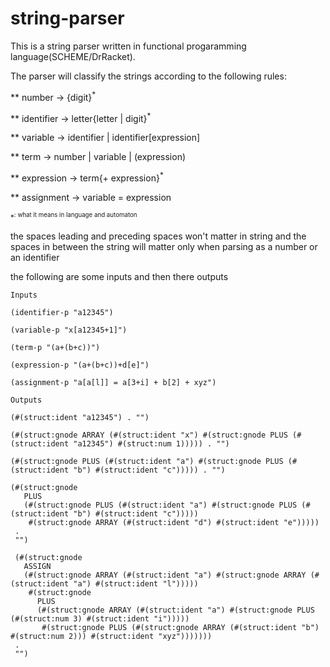 # string-parser
This is a string parser written in functional progaramming language(SCHEME/DrRacket).

The parser will classify the strings according to the following rules:


**
number → {digit}<sup>*</sup>

**
identifier → letter{letter | digit}<sup>*</sup>

**
variable → identifier | identifier[expression]

**
term → number | variable | (expression)

**
expression → term{+ expression}<sup>*</sup>

**
assignment → variable = expression

<sup>*<sup>: what it means in language and automaton


the spaces leading and preceding spaces won't matter in string
and the spaces in between the string will matter only when parsing as a number or an identifier

the following are some inputs and then there outputs

~~~
Inputs

(identifier-p "a12345")

(variable-p "x[a12345+1]")

(term-p "(a+(b+c))")

(expression-p "(a+(b+c))+d[e]")

(assignment-p "a[a[l]] = a[3+i] + b[2] + xyz")
~~~

~~~
Outputs

(#(struct:ident "a12345") . "")

(#(struct:gnode ARRAY (#(struct:ident "x") #(struct:gnode PLUS (#(struct:ident "a12345") #(struct:num 1))))) . "")

(#(struct:gnode PLUS (#(struct:ident "a") #(struct:gnode PLUS (#(struct:ident "b") #(struct:ident "c"))))) . "")

(#(struct:gnode
   PLUS
   (#(struct:gnode PLUS (#(struct:ident "a") #(struct:gnode PLUS (#(struct:ident "b") #(struct:ident "c")))))
    #(struct:gnode ARRAY (#(struct:ident "d") #(struct:ident "e")))))
 .
 "")
 
 (#(struct:gnode
   ASSIGN
   (#(struct:gnode ARRAY (#(struct:ident "a") #(struct:gnode ARRAY (#(struct:ident "a") #(struct:ident "l")))))
    #(struct:gnode
      PLUS
      (#(struct:gnode ARRAY (#(struct:ident "a") #(struct:gnode PLUS (#(struct:num 3) #(struct:ident "i")))))
       #(struct:gnode PLUS (#(struct:gnode ARRAY (#(struct:ident "b") #(struct:num 2))) #(struct:ident "xyz")))))))
 .
 "")
 ~~~
 
 








